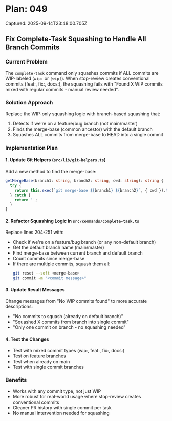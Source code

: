 # Plan: 049

Captured: 2025-09-14T23:48:00.705Z

## Fix Complete-Task Squashing to Handle All Branch Commits

### Current Problem
The `complete-task` command only squashes commits if ALL commits are WIP-labeled (`wip:` or `[wip]`). When stop-review creates conventional commits (feat:, fix:, docs:), the squashing fails with "Found X WIP commits mixed with regular commits - manual review needed".

### Solution Approach
Replace the WIP-only squashing logic with branch-based squashing that:
1. Detects if we're on a feature/bug branch (not main/master)
2. Finds the merge-base (common ancestor) with the default branch
3. Squashes ALL commits from merge-base to HEAD into a single commit

### Implementation Plan

#### 1. Update Git Helpers (`src/lib/git-helpers.ts`)
Add a new method to find the merge-base:
```typescript
getMergeBase(branch1: string, branch2: string, cwd: string): string {
  try {
    return this.exec(`git merge-base ${branch1} ${branch2}`, { cwd }).trim();
  } catch {
    return '';
  }
}
```

#### 2. Refactor Squashing Logic in `src/commands/complete-task.ts`
Replace lines 204-251 with:
- Check if we're on a feature/bug branch (or any non-default branch)
- Get the default branch name (main/master)
- Find merge-base between current branch and default branch
- Count commits since merge-base
- If there are multiple commits, squash them all:
  ```bash
  git reset --soft <merge-base>
  git commit -m "<commit message>"
  ```

#### 3. Update Result Messages
Change messages from "No WIP commits found" to more accurate descriptions:
- "No commits to squash (already on default branch)"
- "Squashed X commits from branch into single commit"
- "Only one commit on branch - no squashing needed"

#### 4. Test the Changes
- Test with mixed commit types (wip:, feat:, fix:, docs:)
- Test on feature branches
- Test when already on main
- Test with single commit branches

### Benefits
- Works with any commit type, not just WIP
- More robust for real-world usage where stop-review creates conventional commits
- Cleaner PR history with single commit per task
- No manual intervention needed for squashing